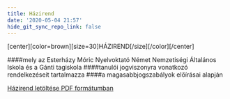 ```yaml
---
title: Házirend
date: '2020-05-04 21:57'
hide_git_sync_repo_link: false
---
```


[center][color=brown][size=30]HÁZIREND[/size][/color][/center]

####mely az Esterházy Móric Nyelvoktató Német Nemzetiségi Általános Iskola és a Gánti tagiskola
####tanulói jogviszonyra vonatkozó rendelkezéseit tartalmazza
####a magasabbjogszabályok előírásai alapján

[Házirend letöltése PDF formátumban](hazirend2019.pdf)